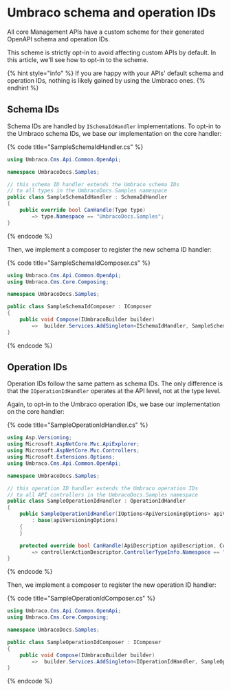 ﻿---
description: How to apply the Umbraco schema and operation IDs for custom Management APIs
---

# Umbraco schema and operation IDs

All core Management APIs have a custom scheme for their generated OpenAPI schema and operation IDs.

This scheme is strictly opt-in to avoid affecting custom APIs by default. In this article, we'll see how to opt-in to the scheme.

{% hint style="info" %}
If you are happy with your APIs' default schema and operation IDs, nothing is likely gained by using the Umbraco ones.
{% endhint %}

## Schema IDs

Schema IDs are handled by `ISchemaIdHandler` implementations. To opt-in to the Umbraco schema IDs, we base our implementation on the core handler:

{% code title="SampleSchemaIdHandler.cs" %}
```csharp
using Umbraco.Cms.Api.Common.OpenApi;

namespace UmbracoDocs.Samples;

// this schema ID handler extends the Umbraco schema IDs
// to all types in the UmbracoDocs.Samples namespace
public class SampleSchemaIdHandler : SchemaIdHandler
{
    public override bool CanHandle(Type type)
        => type.Namespace == "UmbracoDocs.Samples";
}
```
{% endcode %}

Then, we implement a composer to register the new schema ID handler:

{% code title="SampleSchemaIdComposer.cs" %}
```csharp
using Umbraco.Cms.Api.Common.OpenApi;
using Umbraco.Cms.Core.Composing;

namespace UmbracoDocs.Samples;

public class SampleSchemaIdComposer : IComposer
{
    public void Compose(IUmbracoBuilder builder)
        =>  builder.Services.AddSingleton<ISchemaIdHandler, SampleSchemaIdHandler>();
}
```
{% endcode %}

## Operation IDs

Operation IDs follow the same pattern as schema IDs. The only difference is that the `IOperationIdHandler` operates at the API level, not at the type level.

Again, to opt-in to the Umbraco operation IDs, we base our implementation on the core handler:

{% code title="SampleOperationIdHandler.cs" %}
```csharp
using Asp.Versioning;
using Microsoft.AspNetCore.Mvc.ApiExplorer;
using Microsoft.AspNetCore.Mvc.Controllers;
using Microsoft.Extensions.Options;
using Umbraco.Cms.Api.Common.OpenApi;

namespace UmbracoDocs.Samples;

// this operation ID handler extends the Umbraco operation IDs
// to all API controllers in the UmbracoDocs.Samples namespace
public class SampleOperationIdHandler : OperationIdHandler
{
    public SampleOperationIdHandler(IOptions<ApiVersioningOptions> apiVersioningOptions)
        : base(apiVersioningOptions)
    {
    }

    protected override bool CanHandle(ApiDescription apiDescription, ControllerActionDescriptor controllerActionDescriptor)
        => controllerActionDescriptor.ControllerTypeInfo.Namespace == "UmbracoDocs.Samples";
}
```
{% endcode %}

Then, we implement a composer to register the new operation ID handler:

{% code title="SampleOperationIdComposer.cs" %}
```csharp
using Umbraco.Cms.Api.Common.OpenApi;
using Umbraco.Cms.Core.Composing;

namespace UmbracoDocs.Samples;

public class SampleOperationIdComposer : IComposer
{
    public void Compose(IUmbracoBuilder builder)
        =>  builder.Services.AddSingleton<IOperationIdHandler, SampleOperationIdHandler>();
}
```
{% endcode %}
